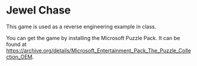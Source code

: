 # Jewel Chase

This game is used as a reverse engineering example in class.

You can get the game by installing the Microsoft Puzzle Pack. It can be found at https://archive.org/details/Microsoft_Entertainment_Pack_The_Puzzle_Collection_OEM.
